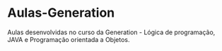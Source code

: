 # Aulas-Generation
Aulas desenvolvidas no curso da Generation - Lógica de programação, JAVA e Programação orientada a Objetos.
